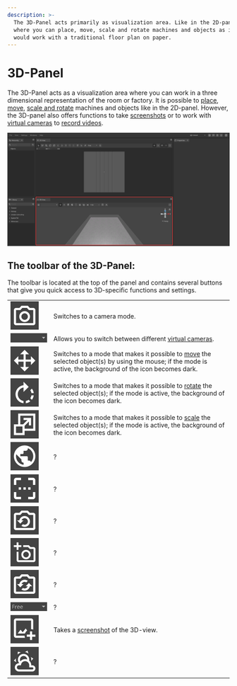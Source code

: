 ```yaml
---
description: >-
  The 3D-Panel acts primarily as visualization area. Like in the 2D-panel it
  where you can place, move, scale and rotate machines and objects as if you
  would work with a traditional floor plan on paper.
---
```


# 3D-Panel

The 3D-Panel acts as a visualization area where you can work in a three dimensional representation of the room or factory. It is possible to [place](../machines/first-steps-with-3d-object.md), [move](../machines/selecting-and-moving-objects.md), [scale and rotate](../machines/scale-and-rotate-objects.md) machines and objects like in the 2D-panel. However, the 3D-panel also offers functions to take [screenshots](../advanced-tools/creating-screenshots.md) or to work with [virtual cameras](virtual-camera-panel.md) to [record videos](../advanced-tools/virtual-cameras.md).

![](../../../.gitbook/assets/iVP_Planning_UserInterface_3DPanel_3DPanel.png)

## The toolbar of the 3D-Panel:

The toolbar is located at the top of the panel and contains several buttons that give you quick access to 3D-specific functions and settings.

|      |      |
| :--- | :--- |
| ![Toggle Camera Mode](../../../.gitbook/assets/planning_3d_panel_toggle_camera_mode.png) | Switches to a camera mode. |
| ![Selected View](../../../.gitbook/assets/planning_3d_panel_selected_view.png) | Allows you to switch between different [virtual cameras](../advanced-tools/virtual-cameras.md). |
| ![3D Move](../../../.gitbook/assets/planning_3d_panel_3d_move.png) | Switches to a mode that makes it possible to [move](../machines/selecting-and-moving-objects.md) the selected object(s) by using the mouse; if the mode is active, the background of the icon becomes dark. |
| ![3D Rotate](<../../../.gitbook/assets/planning_3d_panel_3d_rotate.png>) | Switches to a mode that makes it possible to [rotate](../machines/scale-and-rotate-objects.md#rotate-objects) the selected object(s); if the mode is active, the background of the icon becomes dark. |
| ![3D Scale](../../../.gitbook/assets/planning_3d_panel_3d_scale.png) | Switches to a mode that makes it possible to [scale](../machines/scale-and-rotate-objects.md#scale-objects) the selected object(s); if the mode is active, the background of the icon becomes dark. |
| ![Global Space](../../../.gitbook/assets/planning_3d_panel_global_space.png) | ?|
| ![FOV](../../../.gitbook/assets/planning_3d_panel_fov.png) | ?|
| ![Reset the Camera View](../../../.gitbook/assets/planning_3d_panel_reset_the_camera_view.png) | ?|
| ![Add Current Camera Viewpoint](../../../.gitbook/assets/planning_3d_panel_add_current_camera_viewpoint.png) | ?|
| ![Update Selected Camera](../../../.gitbook/assets/planning_3d_panel_update_selected_camera.png) | ?|
| ![Aspect Ratio](../../../.gitbook/assets/planning_2d_panel_aspect_ratio.png)   | ?|
| ![Create Screenshot](../../../.gitbook/assets/planning_2d_panel_create_screenshot.png) | Takes a [screenshot](../advanced-tools/creating-screenshots.md) of the 3D-view. |
| ![Skybox](../../../.gitbook/assets/planning_3d_panel_skybox.png) | ?|
